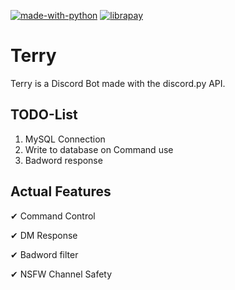 ﻿
[![made-with-python](https://img.shields.io/badge/Made%20with-Python-1f425f.svg)](https://www.python.org/)
[![librapay](http://img.shields.io/liberapay/goal/Dunimark.svg?logo=liberapay)](https://liberapay.com/Dunimark/donate)

# Terry

Terry is a Discord Bot made with the discord.py API.


## TODO-List

 1. MySQL Connection
 2. Write to database on Command use
 3. Badword response

## Actual Features

✔ Command Control

✔ DM Response

✔ Badword filter

✔ NSFW Channel Safety
